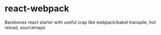 # react-webpack
Barebones react starter with useful crap like webpack/babel transpile, hot reload, sourcemaps
